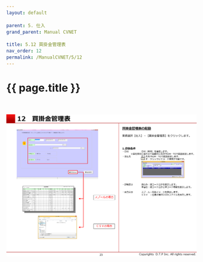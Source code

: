 ```yaml
---
layout: default

parent: 5. 仕入
grand_parent: Manual CVNET

title: 5.12 買掛金管理表
nav_order: 12
permalink: /ManualCVNET/5/12
---
```


# {{ page.title }} <br/><br/>

<a href="/img/Shiire/S24.PNG" target="_blank">
<img src="/img/Shiire/S24.PNG" alt="login image"></a>


